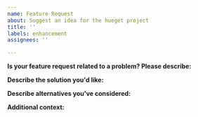 ```yaml
---
name: Feature Request
about: Suggest an idea for the hueget project
title: ''
labels: enhancement
assignees: ''

---
```


<!-- You must use the template below when submitting a feature request -->

**Is your feature request related to a problem? Please describe:**
<!-- A clear and concise description of what the problem is. Ex. I'm always frustrated when [...] -->

**Describe the solution you'd like:**
<!-- A clear and concise description of what you want to happen. -->

**Describe alternatives you've considered:**
<!-- A clear and concise description of any alternative solutions or features you've considered. -->

**Additional context:**
<!-- Add any other context or screenshots about the feature request here. -->


<!-- Click the "Preview" tab before you submit to ensure the formatting is correct. -->
